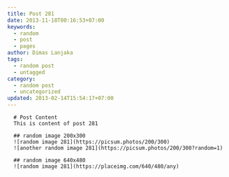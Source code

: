 ```yaml
---
title: Post 281
date: 2013-11-18T00:16:53+07:00
keywords:
  - random
  - post
  - pages
author: Dimas Lanjaka
tags:
  - random post
  - untagged
category:
  - random post
  - uncategorized
updated: 2013-02-14T15:54:17+07:00
---
```


      # Post Content
      This is content of post 281

      ## random image 200x300
      ![random image 281](https://picsum.photos/200/300)
      ![another random image 281](https://picsum.photos/200/300?random=1)

      ## random image 640x480
      ![random image 281](https://placeimg.com/640/480/any)
      